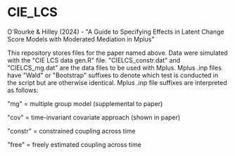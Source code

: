 # CIE_LCS
O'Rourke & Hilley (2024) - "A Guide to Specifying Effects in Latent Change Score Models with Moderated Mediation in Mplus"

This repository stores files for the paper named above. Data were simulated with the "CIE LCS data gen.R" file. "CIELCS_constr.dat" and "CIELCS_mg.dat" are the data files to be used with Mplus. Mplus .inp files have "Wald" or "Bootstrap" suffixes to denote which test is conducted in the script but are otherwise identical. Mplus .inp file suffixes are interpreted as follows:

"mg" = multiple group model (supplemental to paper)

"cov" = time-invariant covariate approach (shown in paper)

"constr" = constrained coupling across time

"free" = freely estimated coupling across time

